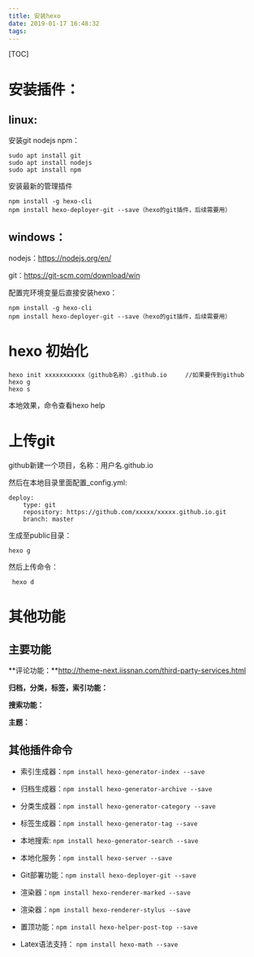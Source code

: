 ```yaml
---
title: 安装hexo
date: 2019-01-17 16:48:32
tags:
---
```


[TOC]

# 安装插件：

## linux: 

安装git nodejs npm：

```
sudo apt install git
sudo apt install nodejs
sudo apt install npm
```

安装最新的管理插件

```
npm install -g hexo-cli
npm install hexo-deployer-git --save（hexo的git插件，后续需要用）
```

## windows：

nodejs：https://nodejs.org/en/

git：https://git-scm.com/download/win

配置完环境变量后直接安装hexo：

```
npm install -g hexo-cli
npm install hexo-deployer-git --save（hexo的git插件，后续需要用）
```

# hexo 初始化

```
hexo init xxxxxxxxxxx（github名称）.github.io     //如果要传到github
hexo g
hexo s 
```

本地效果，命令查看hexo help



# 上传git

github新建一个项目，名称：用户名.github.io

然后在本地目录里面配置_config.yml:

```
deploy:
	type: git
	repository: https://github.com/xxxxx/xxxxx.github.io.git
	branch: master
```

生成至public目录： 

```
hexo g
```

然后上传命令：

```
 hexo d   
```



# 其他功能

## 主要功能

**评论功能：**http://theme-next.iissnan.com/third-party-services.html

**归档，分类，标签，索引功能：**

**搜索功能：**

**主题：**



## 其他插件命令

- 索引生成器：`npm install hexo-generator-index --save`

- 归档生成器：`npm install hexo-generator-archive --save`

- 分类生成器：`npm install hexo-generator-category --save`

- 标签生成器：`npm install hexo-generator-tag --save`

- 本地搜索: `npm install hexo-generator-search --save`

- 本地化服务：`npm install hexo-server --save`

- Git部署功能：`npm install hexo-deployer-git --save`

- 渲染器：`npm install hexo-renderer-marked --save`

- 渲染器：`npm install hexo-renderer-stylus --save`

- 置顶功能：`npm install hexo-helper-post-top --save`

- Latex语法支持： `npm install hexo-math --save`